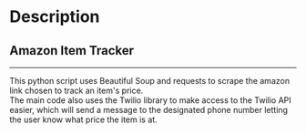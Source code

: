 # Description
## Amazon Item Tracker
---
This python script uses Beautiful Soup and requests to scrape the amazon link chosen to track an item's price.  
The main code also uses the Twilio library to make access to the Twilio API easier, which will send a message 
to the designated phone number letting the user know what price the item is at.
